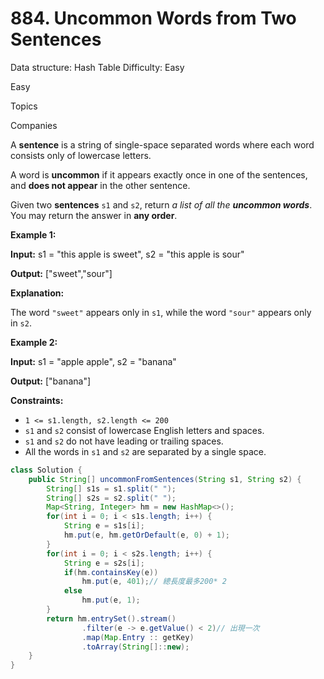 # 884. Uncommon Words from Two Sentences

Data structure: Hash Table
Difficulty: Easy

Easy

Topics

Companies

A **sentence** is a string of single-space separated words where each word consists only of lowercase letters.

A word is **uncommon** if it appears exactly once in one of the sentences, and **does not appear** in the other sentence.

Given two **sentences** `s1` and `s2`, return *a list of all the **uncommon words***. You may return the answer in **any order**.

**Example 1:**

**Input:** s1 = "this apple is sweet", s2 = "this apple is sour"

**Output:** ["sweet","sour"]

**Explanation:**

The word `"sweet"` appears only in `s1`, while the word `"sour"` appears only in `s2`.

**Example 2:**

**Input:** s1 = "apple apple", s2 = "banana"

**Output:** ["banana"]

**Constraints:**

- `1 <= s1.length, s2.length <= 200`
- `s1` and `s2` consist of lowercase English letters and spaces.
- `s1` and `s2` do not have leading or trailing spaces.
- All the words in `s1` and `s2` are separated by a single space.

```java
class Solution {
    public String[] uncommonFromSentences(String s1, String s2) {
        String[] s1s = s1.split(" ");
        String[] s2s = s2.split(" ");
        Map<String, Integer> hm = new HashMap<>();
        for(int i = 0; i < s1s.length; i++) {
            String e = s1s[i];
            hm.put(e, hm.getOrDefault(e, 0) + 1);
        }
        for(int i = 0; i < s2s.length; i++) {
            String e = s2s[i];
            if(hm.containsKey(e))
                hm.put(e, 401);// 總長度最多200* 2
            else 
                hm.put(e, 1);
        }
        return hm.entrySet().stream()
                .filter(e -> e.getValue() < 2)// 出現一次
                .map(Map.Entry :: getKey)
                .toArray(String[]::new);
    }
}
```
